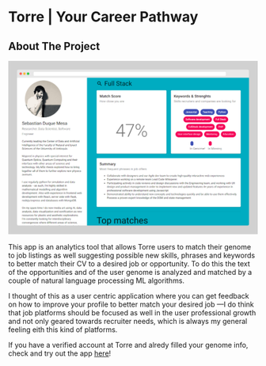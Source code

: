 # Torre | Your Career Pathway

<!-- ABOUT THE PROJECT -->

## About The Project

![Alt text](UIdesign/screeenshots/Desktop/results-frame.png?raw=true "UI")

This app is an analytics tool that allows Torre users to match their genome to job listings as well suggesting
possible new skills, phrases and keywords to better match their CV to a desired job or opportunity. To
do this the text of the opportunities and of the user genome is analyzed and matched by a couple of natural
language processing ML algorithms.

I thought of this as a user centric application where you can get feedback on how to improve your profile
to better match your desired job —I do think that job platforms should be focused as well in the
user professional growth and not only geared towards recruiter needs, which is always my general feeling eith this kind of platforms.

If you have a verified account at Torre and alredy filled your genome info, check and try out the app [here](https://torre-frontend.web.app/)!
